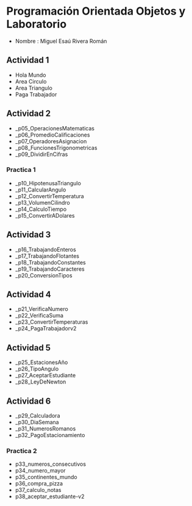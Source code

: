 # Programación Orientada Objetos y Laboratorio

- Nombre : Miguel Esaú Rivera Román

## Actividad 1

- Hola Mundo
- Area Circulo
- Area Triangulo
- Paga Trabajador

## Actividad 2

- _p05_OperacionesMatematicas
- _p06_PromedioCalificaciones
- _p07_OperadoresAsignacion
- _p08_FuncionesTrigonometricas
- _p09_DividirEnCifras


### Practica 1

- _p10_HipotenusaTriangulo
- _p11_CalcularAngulo
- _p12_ConvertirTemperatura
- _p13_VolumenCilindro
- _p14_CalculoTiempo
- _p15_ConvertirADolares

## Actividad 3
- _p16_TrabajandoEnteros
- _p17_TrabajandoFlotantes
- _p18_TrabajandoConstantes
- _p19_TrabajandoCaracteres
- _p20_ConversionTipos

## Actividad 4

- _p21_VerificaNumero
- _p22_VerificaSuma
- _p23_ConvertirTemperaturas
- _p24_PagaTrabajadorv2

## Actividad 5

- _p25_EstacionesAño
- _p26_TipoAngulo
- _p27_AceptarEstudiante
- _p28_LeyDeNewton

## Actividad 6

- _p29_Calculadora
- _p30_DiaSemana
- _p31_NumerosRomanos
- _p32_PagoEstacionamiento

### Practica 2

- p33_numeros_consecutivos
- p34_numero_mayor
- p35_continentes_mundo
- p36_compra_pizza
- p37_calculo_notas
- p38_aceptar_estudiante-v2